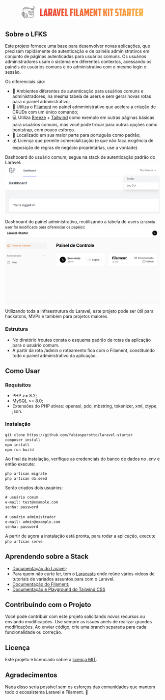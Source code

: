 <p align="center"><a href="https://laravel.com" target="_blank"><img src="logo.png" width="400" alt="Laravel Logo"></a></p>

## Sobre o LFKS

Este projeto fornece uma base para desenvolver novas aplicações, que precisam rapidamente de autenticação e de painéis administrativos em conjunto de páginas autenticadas para usuários comuns. Os usuários administradores usam o sistema em diferentes contextos, acessando os painéis de usuários comuns e do administrativo com o mesmo login e sessão.

Os diferenciais são:

- :key: Ambientes diferentes de autenticação para usuários comuns e administradores, na mesma tabela de users e sem gerar novas rotas para o painel administrativo;
- :rocket: Utiliza o [Filament](https://filamentphp.com/) no painel admministrativo que acelera a criação de CRUDs com um único comando;
- :computer: Utiliza [Breeze](https://github.com/laravel/breeze) + [Tailwind](https://play.tailwindcss.com/) como exemplo em outras páginas básicas para usuários comuns, mas você pode trocar para outras opções como bootstrap, com pouco esforço.
- :speech_balloon: Localizado em sua maior parte para português como padrão;
- :moneybag: Licença que permite comercialização (e que não faça exigência de exposição de regras de negócio proprietárias, use a vontade).

Dashboard do usuário comum, segue na stack de autenticação padrão do Laravel:
![Dashboard do usuário padrão](docs/dashboard-usuario-site.png)

Dashboard do painel administrativo, reutilizando a tabela de users <small>(a tabela user foi modificada para diferenciar os papéis)</small>:
![alt](docs/painel-admin-interacao.gif)

Utilizando toda a infraestrutura do Laravel, este projeto pode ser útil para hackatons, MVPs e também para projetos maiores.

### Estrutura
- No diretório /routes consta o esquema padrão de rotas da aplicação para o usuário comum.
- A partir da rota /admin o roteamento fica com o Filament, constituindo todo o painel administrativo da aplicação.

## Como Usar

### Requisitos

- PHP >= 8.2;
- MySQL >= 8.0;
- Extensões do PHP ativas: openssl, pdo, mbstring, tokenizer, xml, ctype, json. 


### Instalação

```console
git clone https://github.com/fabiosperotto/laravel-starter
composer install 
npm install
npm run build
```


Ao final da instalação, verifique as credenciais do banco de dados no .env e então execute:
```console
php artisan migrate
php artisan db:seed 
``` 
Serão criados dois usuários:
```console
# usuário comum
e-mail: test@example.com
senha: password

# usuário administrador
e-mail: admin@example.com
senha: password
``` 

A partir de agora a instalação está pronta, para rodar a aplicação, execute `php artisan serve`



## Aprendendo sobre a Stack

- [Documentação do Laravel](https://laravel.com/docs);
- Para quem não curte ler, tem o [Laracasts](https://laracasts.com) onde reúne vários videos de tutoriais de variados assuntos para com o Laravel.
- [Documentação do Filament](https://filamentphp.com/docs/3.x/panels/resources/getting-started);
- [Documentação e Playground do Tailwind CSS](https://play.tailwindcss.com)


## Contribuindo com o Projeto
Você pode contribuir com este projeto solicitando novos recursos ou enviando modificações. Use sempre as issues anets de realizar grandes modificações. Ao enviar código, crie uma branch separada para cada funcionalidade ou correção.


## Licença

Este projeto é licenciado sobre a [licença MIT](https://opensource.org/licenses/MIT).


## Agradecimentos

Nada disso seria possível sem os esforços das comunidades que mantem todo o ecossistema Laravel e Filament. :blue_heart: